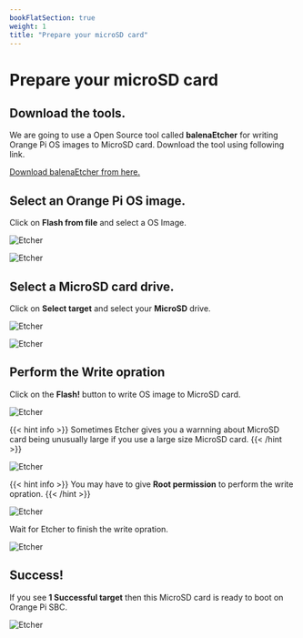 ```yaml
---
bookFlatSection: true
weight: 1
title: "Prepare your microSD card"
---
```


# Prepare your microSD card

## Download the tools.

We are going to use a Open Source tool called **balenaEtcher** for writing Orange Pi OS images to MicroSD card. Download the tool using following link.

[Download balenaEtcher from here.](https://www.balena.io/etcher/)

## Select an Orange Pi OS image.

Click on **Flash from file** and select a OS Image.

![Etcher](/docs/General_guides/images/etcher0.png)

![Etcher](/docs/General_guides/images/etcher1.png)

## Select a MicroSD card drive.

Click on **Select target** and select your **MicroSD** drive. 

![Etcher](/docs/General_guides/images/etcher2.png)

![Etcher](/docs/General_guides/images/etcher3.png)

## Perform the Write opration

Click on the **Flash!** button to write OS image to MicroSD card.

![Etcher](/docs/General_guides/images/etcher4a.png)

{{< hint info >}}
Sometimes Etcher gives you a warnning about MicroSD card being unusually large if you use a large size MicroSD card.
{{< /hint >}}

![Etcher](/docs/General_guides/images/etcher4b.png)


{{< hint info >}}
You may have to give **Root permission** to perform the write opration.
{{< /hint >}}


![Etcher](/docs/General_guides/images/etcher4c.png)

Wait for Etcher to finish the write opration.

![Etcher](/docs/General_guides/images/etcher5.png)

## Success!

If you see **1 Successful target** then this MicroSD card is ready to boot on Orange Pi SBC.

![Etcher](/docs/General_guides/images/etcher6.png)